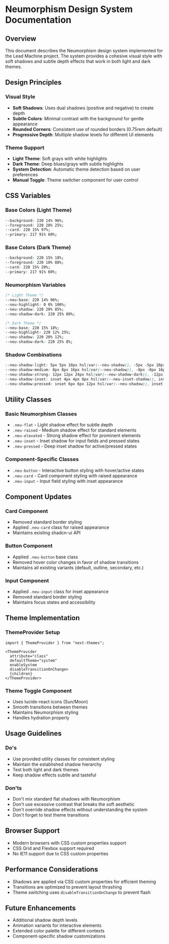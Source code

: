 # Neumorphism Design System Documentation

## Overview

This document describes the Neumorphism design system implemented for the Lead Machine project. The system provides a cohesive visual style with soft shadows and subtle depth effects that work in both light and dark themes.

## Design Principles

### Visual Style
- **Soft Shadows**: Uses dual shadows (positive and negative) to create depth
- **Subtle Colors**: Minimal contrast with the background for gentle appearance
- **Rounded Corners**: Consistent use of rounded borders (0.75rem default)
- **Progressive Depth**: Multiple shadow levels for different UI elements

### Theme Support
- **Light Theme**: Soft grays with white highlights
- **Dark Theme**: Deep blues/grays with subtle highlights
- **System Detection**: Automatic theme detection based on user preferences
- **Manual Toggle**: Theme switcher component for user control

## CSS Variables

### Base Colors (Light Theme)
```css
--background: 220 14% 96%;
--foreground: 220 20% 25%;
--card: 220 15% 97%;
--primary: 217 91% 60%;
```

### Base Colors (Dark Theme)
```css
--background: 220 15% 18%;
--foreground: 220 10% 88%;
--card: 220 15% 20%;
--primary: 217 91% 60%;
```

### Neumorphism Variables
```css
/* Light Theme */
--neu-base: 220 14% 96%;
--neu-highlight: 0 0% 100%;
--neu-shadow: 220 20% 85%;
--neu-shadow-dark: 220 25% 80%;

/* Dark Theme */
--neu-base: 220 15% 18%;
--neu-highlight: 220 12% 25%;
--neu-shadow: 220 20% 12%;
--neu-shadow-dark: 220 25% 8%;
```

### Shadow Combinations
```css
--neu-shadow-light: 5px 5px 10px hsl(var(--neu-shadow)), -5px -5px 10px hsl(var(--neu-highlight));
--neu-shadow-medium: 8px 8px 16px hsl(var(--neu-shadow)), -8px -8px 16px hsl(var(--neu-highlight));
--neu-shadow-strong: 12px 12px 24px hsl(var(--neu-shadow-dark)), -12px -12px 24px hsl(var(--neu-highlight));
--neu-shadow-inset: inset 4px 4px 8px hsl(var(--neu-inset-shadow)), inset -4px -4px 8px hsl(var(--neu-inset-highlight));
--neu-shadow-pressed: inset 6px 6px 12px hsl(var(--neu-shadow)), inset -6px -6px 12px hsl(var(--neu-highlight));
```

## Utility Classes

### Basic Neumorphism Classes
- `.neu-flat` - Light shadow effect for subtle depth
- `.neu-raised` - Medium shadow effect for standard elements
- `.neu-elevated` - Strong shadow effect for prominent elements
- `.neu-inset` - Inset shadow for input fields and pressed states
- `.neu-pressed` - Deep inset shadow for active/pressed states

### Component-Specific Classes
- `.neu-button` - Interactive button styling with hover/active states
- `.neu-card` - Card component styling with raised appearance
- `.neu-input` - Input field styling with inset appearance

## Component Updates

### Card Component
- Removed standard border styling
- Applied `.neu-card` class for raised appearance
- Maintains existing shadcn-ui API

### Button Component
- Applied `.neu-button` base class
- Removed hover color changes in favor of shadow transitions
- Maintains all existing variants (default, outline, secondary, etc.)

### Input Component
- Applied `.neu-input` class for inset appearance
- Removed standard border styling
- Maintains focus states and accessibility

## Theme Implementation

### ThemeProvider Setup
```tsx
import { ThemeProvider } from "next-themes";

<ThemeProvider
  attribute="class"
  defaultTheme="system"
  enableSystem
  disableTransitionOnChange>
  {children}
</ThemeProvider>
```

### Theme Toggle Component
- Uses lucide-react icons (Sun/Moon)
- Smooth transitions between themes
- Maintains Neumorphism styling
- Handles hydration properly

## Usage Guidelines

### Do's
- Use provided utility classes for consistent styling
- Maintain the established shadow hierarchy
- Test both light and dark themes
- Keep shadow effects subtle and tasteful

### Don'ts
- Don't mix standard flat shadows with Neumorphism
- Don't use excessive contrast that breaks the soft aesthetic
- Don't override shadow effects without understanding the system
- Don't forget to test theme transitions

## Browser Support

- Modern browsers with CSS custom properties support
- CSS Grid and Flexbox support required
- No IE11 support due to CSS custom properties

## Performance Considerations

- Shadows are applied via CSS custom properties for efficient theming
- Transitions are optimized to prevent layout thrashing
- Theme switching uses `disableTransitionOnChange` to prevent flash

## Future Enhancements

- Additional shadow depth levels
- Animation variants for interactive elements
- Extended color palette for different contexts
- Component-specific shadow customizations
